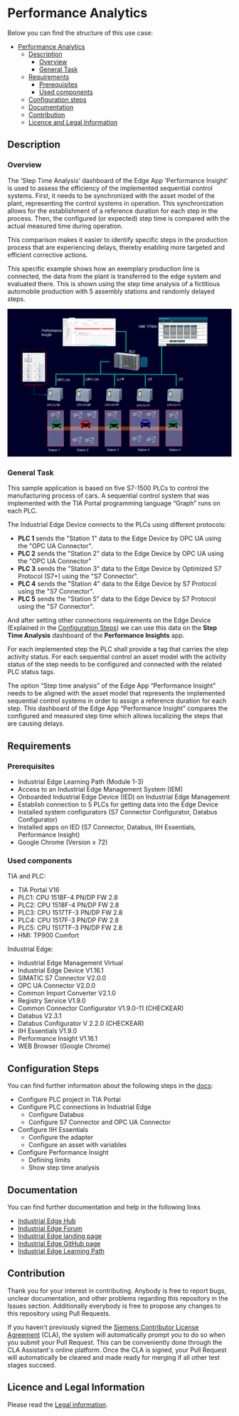 # Performance Analytics

Below you can find the structure of this use case:

- [Performance Analytics](#performance-analytics)
  - [Description](#description)
    - [Overview](#overview)
    - [General Task](#general-task)
  - [Requirements](#requirements)
    - [Prerequisites](#prerequisites)
    - [Used components](#used-components)
  - [Configuration steps](#configuration-steps)
  - [Documentation](#documentation)
  - [Contribution](#contribution)
  - [Licence and Legal Information](#licence-and-legal-information)

## Description

### Overview
The 'Step Time Analysis' dashboard of the Edge App 'Performance Insight' is used to assess the efficiency of the implemented sequential control systems. First, it needs to be synchronized with the asset model of the plant, representing the control systems in operation. This synchronization allows for the establishment of a reference duration for each step in the process. Then, the configured (or expected) step time is compared with the actual measured time during operation. 

This comparison makes it easier to identify specific steps in the production process that are experiencing delays, thereby enabling more targeted and efficient corrective actions.

This specific example shows how an exemplary production line is connected, the data from the plant is transferred to the edge system and evaluated there. This is shown using the step time analysis of a fictitious automobile production with 5 assembly stations and randomly delayed steps.

![overview](docs/graphics/overview.png)

### General Task

This sample application is based on five S7-1500 PLCs to control the manufacturing process of cars. A sequential control system that was implemented with the TIA Portal programming language “Graph” runs on each PLC. 

The Industrial Edge Device connects to the PLCs using different protocols:

- **PLC 1** sends the "Station 1" data to the Edge Device by OPC UA using the "OPC UA Connector".
- **PLC 2** sends the "Station 2" data to the Edge Device by OPC UA using the "OPC UA Connector"
- **PLC 3** sends the "Station 3" data to the Edge Device by Optimized S7 Protocol (S7+) using the "S7 Connector".
- **PLC 4** sends the "Station 4" data to the Edge Device by S7 Protocol using the "S7 Connector".
- **PLC 5** sends the "Station 5" data to the Edge Device by S7 Protocol using the "S7 Connector".

And after setting other connections requirements on the Edge Device (Explained in the [Configuration Steps](#configuration-steps)) we can use this data on the **Step Time Analysis** dashboard of the **Performance Insights** app.

For each implemented step the PLC shall provide a tag that carries the step activity status. For each sequential control an asset model with the activity status of the step needs to be configured and connected with the related PLC status tags. 

The option “Step time analysis” of the Edge App “Performance Insight” needs to be aligned with the asset model that represents the implemented sequential control systems in order to assign a reference duration for each step. This dashboard of the Edge App “Performance Insight” compares the configured and measured step time which allows localizing the steps that are causing delays.

## Requirements

### Prerequisites
* Industrial Edge Learning Path (Module 1-3)
*	Access to an Industrial Edge Management System (IEM)
*	Onboarded Industrial Edge Device (IED) on Industrial Edge Management
*	Establish connection to 5 PLCs for getting data into the Edge Device
*	Installed system configurators (S7 Connector Configurator, Databus Configurator)
*	Installed apps on IED (S7 Connector, Databus, IIH Essentials, Performance Insight)
*	Google Chrome (Version ≥ 72)

### Used components
TIA and PLC:

*	TIA Portal V16
*	PLC1: CPU 1518F-4 PN/DP FW 2.8
*	PLC2: CPU 1518F-4 PN/DP FW 2.8
*	PLC3: CPU 1517TF-3 PN/DP FW 2.8
*	PLC4: CPU 1517F-3 PN/DP FW 2.8
*	PLC5: CPU 1517TF-3 PN/DP FW 2.8
*	HMI: TP900 Comfort

Industrial Edge:

*	Industrial Edge Management Virtual
*	Industrial Edge Device V1.16.1
*	SIMATIC S7 Connector V2.0.0
* OPC UA Connector V2.0.0
* Common Import Converter V2.1.0
* Registry Service V1.9.0
*	Common Connector Configurator V1.9.0-11 (CHECKEAR)
*	Databus V2.3.1
*	Databus Configurator V 2.2.0 (CHECKEAR)
*	IIH Essentials V1.9.0
*	Performance Insight V1.16.1
*	WEB Browser (Google Chrome)


## Configuration Steps

You can find further information about the following steps in the [docs](docs/Installation.md):

-	Configure PLC project in TIA Portal
- Configure PLC connections in Industrial Edge
  - Configure Databus
  - Configure S7 Connector and OPC UA Connector
- Configure IIH Essentials
  - Configure the adapter
  - Configure an asset with variables
- Configure Performance Insight
  - Defining limits
  - Show step time analysis

## Documentation

You can find further documentation and help in the following links

* [Industrial Edge Hub](https://iehub.eu1.edge.siemens.cloud/#/documentation)
* [Industrial Edge Forum](https://www.siemens.com/industrial-edge-forum)
* [Industrial Edge landing page](https://new.siemens.com/global/en/products/automation/topic-areas/industrial-edge/simatic-edge.html)
* [Industrial Edge GitHub page](https://github.com/industrial-edge)
* [Industrial Edge Learning Path](https://siemens-learning-simaticedge.sabacloud.com)

## Contribution

Thank you for your interest in contributing. Anybody is free to report bugs, unclear documentation, and other problems regarding this repository in the Issues section.
Additionally everybody is free to propose any changes to this repository using Pull Requests.

If you haven't previously signed the [Siemens Contributor License Agreement](https://cla-assistant.io/industrial-edge/) (CLA), the system will automatically prompt you to do so when you submit your Pull Request. This can be conveniently done through the CLA Assistant's online platform. Once the CLA is signed, your Pull Request will automatically be cleared and made ready for merging if all other test stages succeed.

## Licence and Legal Information

Please read the [Legal information](LICENSE.md).
